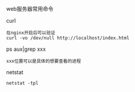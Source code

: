 web服务器常用命令

curl

```
在nginx开启后可以验证
curl -vo /dev/null http://localhost/index.html
```

ps aux|grep xxx

```
xxx位置可以是具体的想要查看的进程
```

netstat  

```
netstat -tpl
```

